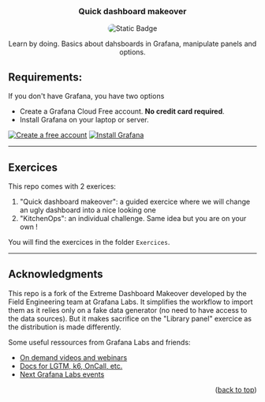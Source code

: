 <!-- Improved compatibility of back to top link: See: https://github.com/othneildrew/Best-README-Template/pull/73 -->
<a name="readme-top"></a>
<!--
*** Thanks for checking out the Best-README-Template. If you have a suggestion
*** that would make this better, please fork the repo and create a pull request
*** or simply open an issue with the tag "enhancement".
*** Don't forget to give the project a star!
*** Thanks again! Now go create something AMAZING! :D
-->


<!-- PROJECT LOGO -->
<br />
<div align="center">
  <h3 align="center">Quick dashboard makeover</h3>
  <img alt="Static Badge" style="border-radius:16px" src="https://img.shields.io/badge/GRAFANA-F46800?style=for-the-badge&logo=grafana&logoColor=white">
  <p align="center">
    Learn by doing. Basics about dahsboards in Grafana, manipulate panels and options.
  </p>
</div>

## Requirements:

If you don't have Grafana, you have two options
- Create a Grafana Cloud Free account. **No credit card required**.
- Install Grafana on your laptop or server.

[![Create a free account](https://img.shields.io/badge/CREATE%20A%20FREE%20CLOUD%20ACCOUNT-F46800?style=for-the-badge&logo=grafana&logoColor=white)](https://grafana.com/auth/sign-up/create-user?cta=se-tutorials) [![Install Grafana](https://img.shields.io/badge/INSTALL%20GRAFANA-4A7DBA?style=for-the-badge&logo=grafana&logoColor=white)](https://grafana.com/docs/grafana/latest/setup-grafana/installation/)

---

## Exercices

This repo comes with 2 exerices:

1. "Quick dashboard makeover": a guided exercice where we will change an ugly dashboard into a nice looking one
2. "KitchenOps": an individual challenge. Same idea but you are on your own !

You will find the exercices in the folder `Exercices`.

---

<!-- ACKNOWLEDGMENTS -->
## Acknowledgments

This repo is a fork of the Extreme Dashboard Makeover developed by the Field Engineering team at Grafana Labs. It simplifies the workflow to import them as it relies only on a fake data generator (no need to have access to the data sources). But it makes sacrifice on the "Library panel" exercice as the distribution is made differently.

Some useful ressources from Grafana Labs and friends:

* [On demand videos and webinars](https://grafana.com/videos/)
* [Docs for LGTM, k6, OnCall, etc.](https://grafana.com/docs/)
* [Next Grafana Labs events](https://grafana.com/about/events/)

<p align="right">(<a href="#readme-top">back to top</a>)</p>
